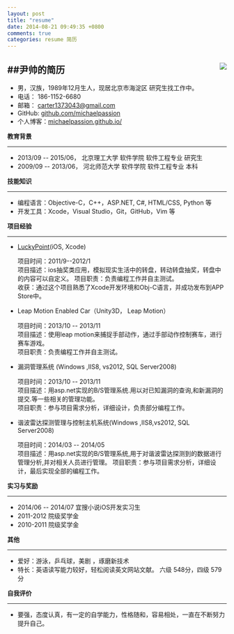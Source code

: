 ```yaml
---
layout: post
title: "resume"
date: 2014-08-21 09:49:35 +0800
comments: true
categories: resume 简历
---
```

##尹帅的简历    <img src="http://himg.bdimg.com/sys/portrait/item/e93779656c69646f6e67303631337915.jpg" align="right"></img>
---
<!--more-->
* 男，汉族，1989年12月生人，现居北京市海淀区 研究生找工作中。
* 电话： 186-1152-6680
* 邮箱： <carter1373043@gmail.com>
* GitHub: [github.com/michaelpassion](https://github.com/michaelpassion)
* 个人博客：[michaelpassion.github.io/](http://michaelpassion.github.io)

**教育背景**
* * *
* 2013/09 -- 2015/06， 北京理工大学 软件学院 软件工程专业 研究生
* 2009/09 -- 2013/06，  河北师范大学 软件学院 软件工程专业 本科

**技能知识**
* * *
* 编程语言：Objective-C，C++，ASP.NET, C#, HTML/CSS, Python 等
* 开发工具：Xcode，Visual Studio，Git，GitHub，Vim 等  

**项目经验**
* * * 
* [LuckyPoint](https://itunes.apple.com/cn/app/xing-yun-zhuan-pan/id492038522?mt=8)(iOS, Xcode)

	项目时间：2011/9--2012/1   
 	项目描述：ios抽奖类应用，模拟现实生活中的转盘，转动转盘抽奖，转盘中的内容可以自定义。 
	项目职责：负责编程工作并自主测试。  
    收获：通过这个项目熟悉了Xcode开发环境和Obj-C语言，并成功发布到APP Store中。  
 

* Leap Motion Enabled Car（Unity3D， Leap Motion） 

	项目时间：2013/10 -- 2013/11  
	项目描述：使用leap motion来捕捉手部动作，通过手部动作控制赛车，进行赛车游戏。  
	项目职责：负责编程工作并自主测试。  
	
* 漏洞管理系统 (Windows ,IIS8, vs2012, SQL Server2008)  


	项目时间：2013/10 -- 2013/11  
	项目描述：用asp.net实现的B/S管理系统.用以对已知漏洞的查询,和新漏洞的提交.等一些相关的管理功能。  
	项目职责：参与项目需求分析，详细设计，负责部分编程工作。  
	  
* 谐波雷达探测管理与控制主机系统(Windows ,IIS8,vs2012, SQL Server2008)  



 	项目时间：2014/03 -- 2014/05  
	项目描述：用asp.net实现的B/S管理系统,用于对谐波雷达探测到的数据进行管理分析,并对相关人员进行管理。
 	项目职责：参与项目需求分析，详细设计，最后实现全部的编程工作。  

**实习与奖励**
* * *
 * 2014/06 -- 2014/07                      宜搜小说iOS开发实习生 
 * 2011-2012     院级奖学金  
 * 2010-2011     院级奖学金 

**其他**
* * *
* 爱好：游泳，乒乓球，美剧 ，琢磨新技术  
* 特长：英语读写能力较好，轻松阅读英文网站文献。 六级 548分，四级 579分

**自我评价**
* * * 
* 要强，态度认真，有一定的自学能力，性格随和，容易相处，一直在不断努力提升自己。                        












